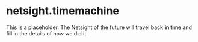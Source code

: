 netsight.timemachine
====================

This is a placeholder. The Netsight of the future will travel back in time and fill in the details of how we did it.
